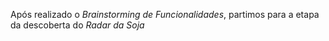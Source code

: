 Após realizado o *Brainstorming de Funcionalidades*, partimos para a etapa da descoberta do *Radar da Soja*